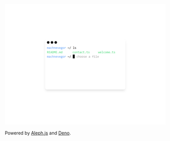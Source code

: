 [![machnevegor.com](./assets/preview.png)](https://machnevegor.com/)

Powered by [Aleph.js](https://aleph.deno.dev/) and [Deno](https://deno.land/).
